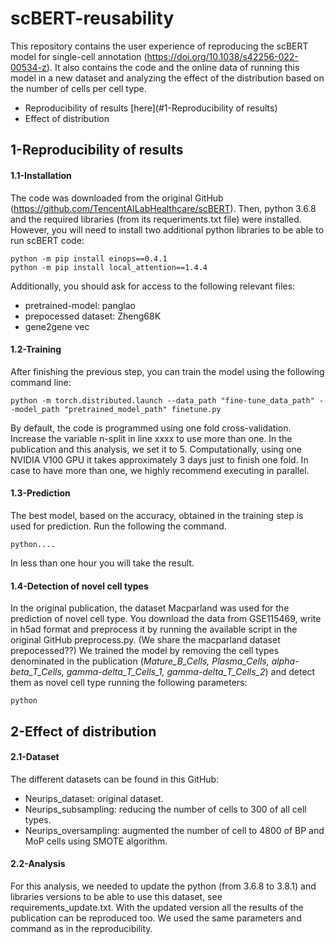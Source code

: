 # scBERT-reusability
This repository contains the user experience of reproducing the scBERT model for single-cell annotation (https://doi.org/10.1038/s42256-022-00534-z). It also contains the code and the online data of running this model in a new dataset and analyzing the effect of the distribution based on the number of cells per cell type.

* Reproducibility of results [here](#1-Reproducibility of results)
* Effect of distribution

## 1-Reproducibility of results
#### 1.1-Installation
The code was downloaded from the original GitHub (https://github.com/TencentAILabHealthcare/scBERT). Then, python 3.6.8 and the required libraries (from its requeriments.txt file) were installed. However, you will need to install two additional python libraries to be able to run scBERT code:
```	
python -m pip install einops==0.4.1
python -m pip install local_attention==1.4.4
```	
Additionally, you should ask for access to the following relevant files:

* pretrained-model: panglao
* prepocessed dataset: Zheng68K
* gene2gene vec
	
#### 1.2-Training
After finishing the previous step, you can train the model using the following command line:
```
python -m torch.distributed.launch --data_path "fine-tune_data_path" --model_path "pretrained_model_path" finetune.py
```
By default, the code is programmed using one fold cross-validation. Increase the variable n-split in line xxxx to use more than one. In the publication and this analysis, we set it to 5.
Computationally, using one NVIDIA V100 GPU it takes approximately 3 days just to finish one fold. In case to have more than one, we highly recommend executing in parallel.
#### 1.3-Prediction
The best model, based on the accuracy, obtained in the training step is used for prediction. Run the following the command.
```
python....
```
In less than one hour you will take the result.
#### 1.4-Detection of novel cell types
In the original publication, the dataset Macparland was used for the prediction of novel cell type. You download the data from GSE115469, write in h5ad format and preprocess it by running the available script in the original GitHub preprocess.py. (We share the macparland dataset prepocessed??) We trained the model by removing the cell types denominated in the publication (*Mature_B_Cells, Plasma_Cells, alpha-beta_T_Cells, gamma-delta_T_Cells_1, gamma-delta_T_Cells_2*) and detect them as novel cell type running the following parameters:
```
python
```
## 2-Effect of distribution
#### 2.1-Dataset
The different datasets can be found in this GitHub:

* Neurips_dataset: original dataset.
* Neurips_subsampling: reducing the number of cells to 300 of all cell types.
* Neurips_oversampling: augmented the number of cell to 4800 of BP and MoP cells using SMOTE algorithm.
	
#### 2.2-Analysis
For this analysis, we needed to update the python (from 3.6.8 to 3.8.1) and libraries versions to be able to use this dataset, see requirements_update.txt. With the updated version all the results of the publication can be reproduced too. We used the same parameters and command as in the reproducibility.
